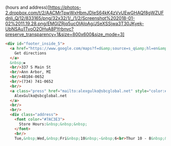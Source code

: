 (hours and address)[https://photos-2.dropbox.com/t/2/AACMrTpwWxHbmJDIeS64kK4zVvUEwGHAQf8gWZUFdnli_Q/12/833165/png/32x32/1/_/1/2/Screenshot%202018-01-02%2011.19.28.png/EMGlZRjq5ucOIAIoAg/JSeXSSjwa3T30JKyek-UbNSAu1TvoO2OHvA8PYrbnvc?preserve_transparency=1&size=800x600&size_mode=3]

```html
<div id="footer_inside_5">
  <a href="https://www.google.com/maps?f=d&amp;source=s_q&amp;hl=en&amp;geocode=%3BCdVq_HoGP5PYFW8ehQIdZRkC-ym3lHllPK48iDGiaRW23bqOgA&amp;q=alex+gulko+ann+arbor+michigan&amp;sll=37.0625,-95.677068&amp;sspn=35.410182,56.513672&amp;ie=UTF8&amp;hq=alex+gulko&amp;hnear=Ann+Arbor,+MI&amp;cid=9263546944953084322&amp;t=m&amp;z=14&amp;vpsrc=0&amp;iwloc=A&amp;daddr=Alex+Gulko+Custom+Jewelry,+337+South+Main+Street,+Ann+Arbor,+MI+48104" class="press" style="color:#7AC3E3;" target="_new">
    Get directions
  </a>
  &nbsp;►
  <br/>337 S Main St
  <br/>Ann Arbor, MI
  <br/>48104-0652
  <br/>(734) 741-0652
  <br/>
  <a class="press" href="mailto:alexgulko@sbcglobal.net" style="color:#7AC3E3;">
    AlexGulko@sbcglobal.net
  </a>
  <br/>
  <br/>
  <div class="address">
    <font color="#7AC3E3">
      Store Hours:&nbsp;&nbsp;&nbsp;
    </font>
    <br/>
    Tue,&nbsp;Wed,&nbsp;Fri&nbsp;10&nbsp;-&nbsp;6<br>Thur 10 - 8&nbsp;&nbsp;&nbsp;<br>Sat 10 - 4&nbsp;&nbsp;&nbsp;<br>Sun, Mon closed&nbsp;&nbsp;&nbsp;</div></div>
```

